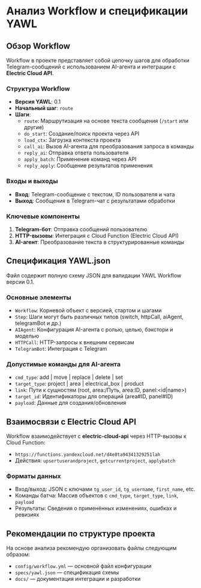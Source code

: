 # Анализ Workflow и спецификации YAWL

## Обзор Workflow
Workflow в проекте представляет собой цепочку шагов для обработки Telegram-сообщений с использованием AI-агента и интеграции с **Electric Cloud API**.

### Структура Workflow
- **Версия YAWL**: 0.1
- **Начальный шаг**: `route`
- **Шаги**:
  - `route`: Маршрутизация на основе текста сообщения (`/start` или другие)
  - `do_start`: Создание/поиск проекта через API
  - `load_ctx`: Загрузка контекста проекта
  - `call_ai`: Вызов AI-агента для преобразования запроса в команды
  - `reply_ai`: Отправка ответа пользователя
  - `apply_batch`: Применение команд через API
  - `reply_apply`: Сообщение результатов применения

### Входы и выходы
- **Вход**: Telegram-сообщение с текстом, ID пользователя и чата
- **Выход**: Сообщения в Telegram-чат с результатами обработки

### Ключевые компоненты
1. **Telegram-бот**: Отправка сообщений пользователю
2. **HTTP-вызовы**: Интеграция с Cloud Function (Electric Cloud API)
3. **AI-агент**: Преобразование текста в структурированные команды

## Спецификация YAWL.json
Файл содержит полную схему JSON для валидации YAWL Workflow версии 0.1.

### Основные элементы
- `Workflow`: Корневой объект с версией, стартом и шагами
- `Step`: Шаги могут быть различных типов (switch, httpCall, aiAgent, telegramBot и др.)
- `AIAgent`: Конфигурация AI-агента с ролью, целью, бэкстори и моделью
- `HTTPCall`: HTTP-запросы к внешним сервисам
- `TelegramBot`: Интеграция с Telegram

### Допустимые команды для AI-агента
- `cmd_type`: add | move | replace | delete | set
- `target_type`: project | area | electrical_box | product
- `link`: Пути к сущностям (root, area:/Путь, area:ID, panel:<id|name>)
- `target_id`: Идентификаторы для операций (area#ID, panel#ID)
- `payload`: Данные для создания/обновления

## Взаимосвязи с Electric Cloud API
Workflow взаимодействует с **electric-cloud-api** через HTTP-вызовы к Cloud Function:

- `https://functions.yandexcloud.net/d4e8ta94341329251lah`
- Действия: `upsertuserandproject`, `getcurrentproject`, `applybatch`

### Форматы данных
- Вход/выход: JSON с ключами `tg_user_id`, `tg_username`, `first_name`, etc.
- Команды батча: Массив объектов с `cmd_type`, `target_type`, `link`, `payload`
- Результаты: Сведения о применённых изменениях, ошибках и ревизиях

## Рекомендации по структуре проекта
На основе анализа рекомендую организовать файлы следующим образом:
- `config/workflow.yml` — основной файл конфигурации
- `specs/yawl.json` — спецификация схемы
- `docs/` — документация интеграции и разработки